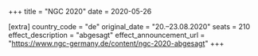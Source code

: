 +++
title = "NGC 2020"
date = 2020-05-26

[extra]
country_code = "de"
original_date = "20.–23.08.2020"
seats = 210
effect_description = "abgesagt"
effect_announcement_url = "https://www.ngc-germany.de/content/ngc-2020-abgesagt"
+++
